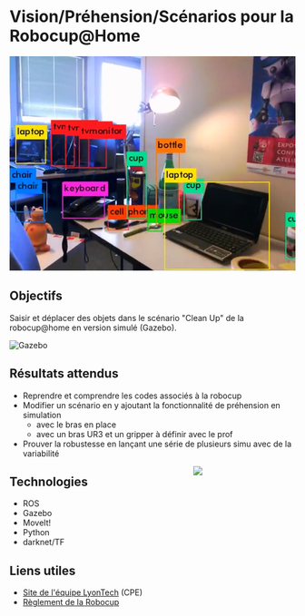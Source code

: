 # Vision/Préhension/Scénarios pour la Robocup@Home
![Yolo](https://raw.githubusercontent.com/cpe-majeure-robotique/S9-Project-19-20/master/images/yolo_darknet.png)

## Objectifs
Saisir et déplacer des objets dans le scénario "Clean Up" de la robocup@home en version simulé (Gazebo).  

![Gazebo](https://github.com/cpe-majeure-robotique/S9-Project-20-21/blob/main/img/gazebo.gif)

## Résultats attendus
- Reprendre et comprendre les codes associés à la robocup
- Modifier un scénario en y ajoutant la fonctionnalité de préhension en simulation
  - avec le bras en place
  - avec un bras UR3 et un gripper à définir avec le prof
- Prouver la robustesse en lançant une série de plusieurs simu avec de la variabilité

<img src="https://robocup-lyontech.github.io/assets/images/opl/OPLPlateformev3t.png" align="right" width="180" />

## Technologies
* ROS
* Gazebo
* MoveIt!
* Python
* darknet/TF

## Liens utiles
* [Site de l'équipe LyonTech](https://robocup-lyontech.github.io/) (CPE)
* [Règlement de la Robocup](https://robocupathome.github.io/RuleBook/rulebook/master.pdf)
